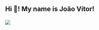 <h2 align="left">Hi 👋! My name is João Vítor!</h2>




###


  <img src="https://cdn.jsdelivr.net/gh/devicons/devicon@latest/icons/java/java-original-wordmark.svg" />
          

###
